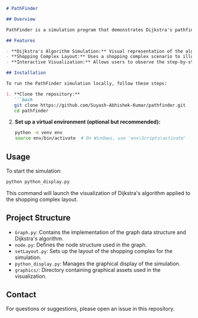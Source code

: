 ```markdown
# PathFinder

## Overview

PathFinder is a simulation program that demonstrates Dijkstra's pathfinding algorithm using a shopping complex as an example. This project visualizes how the algorithm computes the shortest path between nodes in a graph, making it a valuable educational tool for understanding pathfinding concepts.

## Features

- **Dijkstra's Algorithm Simulation:** Visual representation of the algorithm's process in finding the shortest path.
- **Shopping Complex Layout:** Uses a shopping complex scenario to illustrate real-world applications.
- **Interactive Visualization:** Allows users to observe the step-by-step execution of the algorithm.

## Installation

To run the PathFinder simulation locally, follow these steps:

1. **Clone the repository:**
   ```bash
   git clone https://github.com/Suyash-Abhishek-Kumar/pathfinder.git
   cd pathfinder
   ```

2. **Set up a virtual environment (optional but recommended):**
   ```bash
   python -m venv env
   source env/bin/activate  # On Windows, use 'env\Scripts\activate'
   ```

## Usage

To start the simulation:

```bash
python python_display.py
```

This command will launch the visualization of Dijkstra's algorithm applied to the shopping complex layout.

## Project Structure

- `Graph.py`: Contains the implementation of the graph data structure and Dijkstra's algorithm.
- `node.py`: Defines the node structure used in the graph.
- `setLayout.py`: Sets up the layout of the shopping complex for the simulation.
- `python_display.py`: Manages the graphical display of the simulation.
- `graphics/`: Directory containing graphical assets used in the visualization.

## Contact

For questions or suggestions, please open an issue in this repository.
